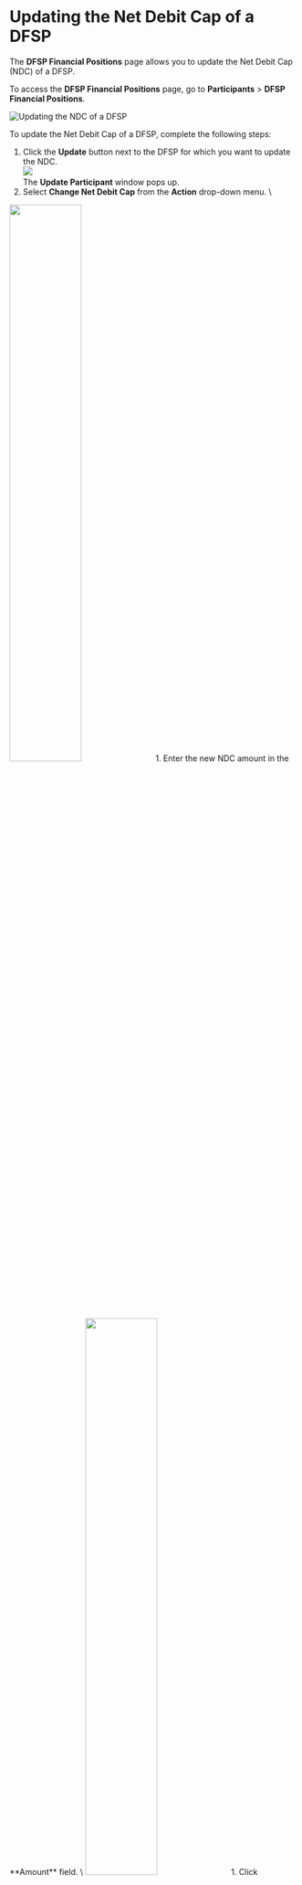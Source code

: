 # Updating the Net Debit Cap of a DFSP

The **DFSP Financial Positions** page allows you to update the Net Debit Cap (NDC) of a DFSP.

To access the **DFSP Financial Positions** page, go to **Participants** > **DFSP Financial Positions**.

![Updating the NDC of a DFSP](/dfsp_financial_positions_2.png)

To update the Net Debit Cap of a DFSP, complete the following steps:

1. Click the **Update** button next to the DFSP for which you want to update the NDC. \
![](/add_withdraw_funds.png) \
The **Update Participant** window pops up.
1. Select **Change Net Debit Cap** from the **Action** drop-down menu. \
<img src="/update_participant.png" width="50%" height="50%" />
1. Enter the new NDC amount in the **Amount** field. \
<img src="/action_change_net_debit_cap.png" width="50%" height="50%" />
1. Click **Submit**.
1. On clicking **Submit**, a confirmation window pops up asking you to confirm the action. \
<img src="/confirm_action_update_ndc.png" width="60%" height="60%" />
1. Click **Confirm**. \
On clicking **Confirm**, the **NDC** value on the **DFSP Financial Positions** page gets updated and displays the new NDC amount.